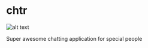 # chtr
![alt text](https://i.imgur.com/i4WgfR8.png?1)

Super awesome chatting application for special people

